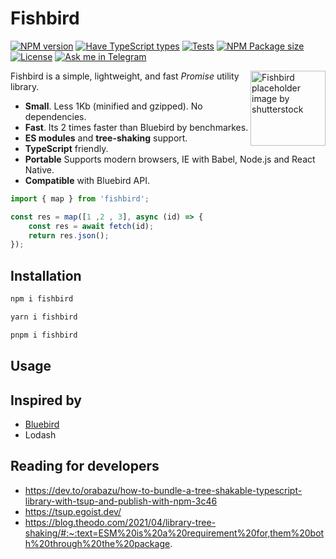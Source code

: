 # Fishbird

[![NPM version](https://badgen.net/npm/v/fishbird)](https://www.npmjs.com/package/fishbird)
[![Have TypeScript types](https://badgen.net/npm/types/fishbird)](https://www.npmjs.com/package/fishbird)
[![Tests](https://github.com/isuvorov/fishbird/actions/workflows/npm-test-publish.yml/badge.svg)](https://github.com/isuvorov/fishbird/actions/workflows/npm-publish.yml)
[![NPM Package size](https://badgen.net/bundlephobia/minzip/fishbird)](https://bundlephobia.com/result?p=fishbird)
[![License](https://badgen.net//github/license/isuvorov/fishbird)](https://github.com/isuvorov/fishbird/blob/master/LICENSE)
[![Ask me in Telegram](https://img.shields.io/badge/Ask%20me%20in-Telegram-brightblue.svg)](https://t.me/isuvorov)

<img src="https://isuvorov.github.io/fishbird/fishbird.png" align="right" 
     alt="Fishbird placeholder image by shutterstock" width="120" height="120">

Fishbird is a simple, lightweight, and fast *Promise* utility library.

- **Small**. Less 1Kb (minified and gzipped). No dependencies.
- **Fast**. Its 2 times faster than Bluebird by benchmarkes.
- **ES modules** and **tree-shaking** support.
- **TypeScript** friendly.
- **Portable** Supports modern browsers, IE with Babel, Node.js and React Native.
- **Compatible** with Bluebird API.

```js
import { map } from 'fishbird';

const res = map([1 ,2 , 3], async (id) => {
    const res = await fetch(id);
    return res.json();
});
```


## Installation

```bash
npm i fishbird
```

```bash
yarn i fishbird
```

```bash
pnpm i fishbird
```

## Usage

## Inspired by  

- [Bluebird](https://github.com/petkaantonov/bluebird)
- Lodash

## Reading for developers

- https://dev.to/orabazu/how-to-bundle-a-tree-shakable-typescript-library-with-tsup-and-publish-with-npm-3c46
- https://tsup.egoist.dev/
- https://blog.theodo.com/2021/04/library-tree-shaking/#:~:text=ESM%20is%20a%20requirement%20for,them%20both%20through%20the%20package.